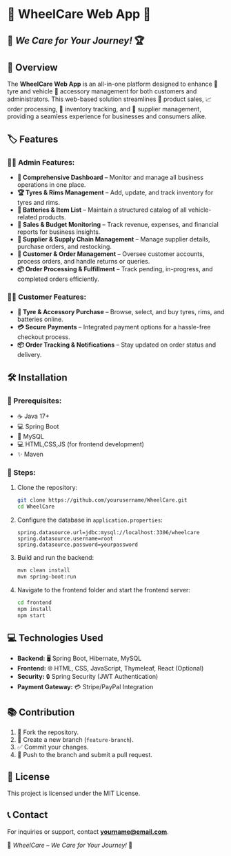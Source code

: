 
# 🌟 WheelCare Web App 🌟  
##  🚗   *We Care for Your Journey!*   🏆

## 📄 Overview  

The **WheelCare Web App** is an all-in-one platform designed to enhance 🚗 tyre and vehicle 🌟 accessory management for both customers and administrators. This web-based solution streamlines 🛒 product sales, 📈 order processing, 💼 inventory tracking, and 🏰 supplier management, providing a seamless experience for businesses and consumers alike.  

## 🏷️ Features  

### 👩‍💼 Admin Features:  

- **📅 Comprehensive Dashboard** – Monitor and manage all business operations in one place.  
- **🏆 Tyres & Rims Management** – Add, update, and track inventory for tyres and rims.  
- **🔋 Batteries & Item List** – Maintain a structured catalog of all vehicle-related products.  
- **💸 Sales & Budget Monitoring** – Track revenue, expenses, and financial reports for business insights.  
- **🏢 Supplier & Supply Chain Management** – Manage supplier details, purchase orders, and restocking.  
- **👥 Customer & Order Management** – Oversee customer accounts, process orders, and handle returns or queries.  
- **📦 Order Processing & Fulfillment** – Track pending, in-progress, and completed orders efficiently.  

### 🚶‍♂️ Customer Features:  

- **🛒 Tyre & Accessory Purchase** – Browse, select, and buy tyres, rims, and batteries online.  
- **💳 Secure Payments** – Integrated payment options for a hassle-free checkout process.  
- **📦 Order Tracking & Notifications** – Stay updated on order status and delivery.  

## 🛠️ Installation  

### 📃 Prerequisites:  

- ☕ Java 17+  
- 💻 Spring Boot  
- 🏢 MySQL  
- 💻 HTML,CSS,JS (for frontend development)  
- ✨ Maven  

### 🔄 Steps:  

1. Clone the repository:  
   ```sh
   git clone https://github.com/yourusername/WheelCare.git
   cd WheelCare
   ```  
2. Configure the database in `application.properties`:  
   ```properties
   spring.datasource.url=jdbc:mysql://localhost:3306/wheelcare
   spring.datasource.username=root
   spring.datasource.password=yourpassword
   ```  
3. Build and run the backend:  
   ```sh
   mvn clean install
   mvn spring-boot:run
   ```  
4. Navigate to the frontend folder and start the frontend server:  
   ```sh
   cd frontend
   npm install
   npm start
   ```  

## 💻 Technologies Used  

- **Backend:** 🖥️ Spring Boot, Hibernate, MySQL  
- **Frontend:** 🌐 HTML, CSS, JavaScript, Thymeleaf, React (Optional)  
- **Security:** 🔒 Spring Security (JWT Authentication)  
- **Payment Gateway:** 💳 Stripe/PayPal Integration  

## 📚 Contribution  

1. 🍴 Fork the repository.  
2. 🔄 Create a new branch (`feature-branch`).  
3. ✅ Commit your changes.  
4. 🚀 Push to the branch and submit a pull request.  

## 📜 License  

This project is licensed under the MIT License.  

## 📞 Contact  

For inquiries or support, contact **[yourname@email.com](mailto:yourname@email.com)**.  

🚀 *WheelCare – We Care for Your Journey!* 🚀  
